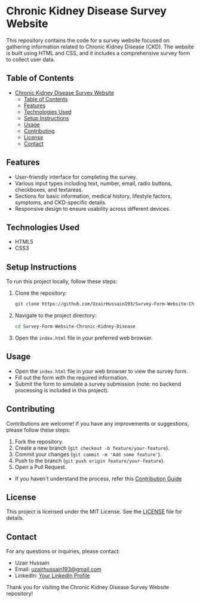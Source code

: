 # Chronic Kidney Disease Survey Website

This repository contains the code for a survey website focused on gathering information related to Chronic Kidney Disease (CKD). The website is built using HTML and CSS, and it includes a comprehensive survey form to collect user data.

## Table of Contents

- [Chronic Kidney Disease Survey Website](#chronic-kidney-disease-survey-website)
  - [Table of Contents](#table-of-contents)
  - [Features](#features)
  - [Technologies Used](#technologies-used)
  - [Setup Instructions](#setup-instructions)
  - [Usage](#usage)
  - [Contributing](#contributing)
  - [License](#license)
  - [Contact](#contact)

## Features

- User-friendly interface for completing the survey.
- Various input types including text, number, email, radio buttons, checkboxes, and textareas.
- Sections for basic information, medical history, lifestyle factors, symptoms, and CKD-specific details.
- Responsive design to ensure usability across different devices.

## Technologies Used

- HTML5
- CSS3

## Setup Instructions

To run this project locally, follow these steps:

1. Clone the repository:
   ```bash
   git clone https://github.com/UzairHussain193/Survey-Form-Website-Chronic-Kidney-Disease
   ```

2. Navigate to the project directory:
   ```bash
   cd Survey-Form-Website-Chronic-Kidney-Disease
   ```

3. Open the `index.html` file in your preferred web browser.

## Usage

- Open the `index.html` file in your web browser to view the survey form.
- Fill out the form with the required information.
- Submit the form to simulate a survey submission (note: no backend processing is included in this project).

## Contributing

Contributions are welcome! If you have any improvements or suggestions, please follow these steps:

1. Fork the repository.
2. Create a new branch (`git checkout -b feature/your-feature`).
3. Commit your changes (`git commit -m 'Add some feature'`).
4. Push to the branch (`git push origin feature/your-feature`).
5. Open a Pull Request.

- If you haven't understand the process, refer this [Contribution Guide](contributing.md)

## License

This project is licensed under the MIT License. See the [LICENSE](LICENSE) file for details.

## Contact

For any questions or inquiries, please contact:

- Uzair Hussain
- Email: [uzairhussain193@gmail.com](mailto:uzairhussain193@gmail.com) 
- LinkedIn: [Your LinkedIn Profile](https://www.linkedin.com/in/uzairhussain1)

Thank you for visiting the Chronic Kidney Disease Survey Website repository!